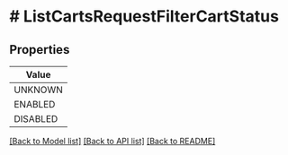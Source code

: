 # # ListCartsRequestFilterCartStatus


## Properties 



| Value |
------------ | 
UNKNOWN|&quot;UNKNOWN&quot;
ENABLED|&quot;ENABLED&quot;
DISABLED|&quot;DISABLED&quot;

[[Back to Model list]](../../README.md#models) [[Back to API list]](../../README.md#endpoints) [[Back to README]](../../README.md)

